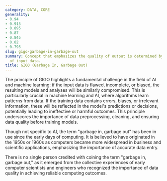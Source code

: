 ```yaml
---
category: DATA, CORE
generality:
- 0.94
- 0.915
- 0.895
- 0.87
- 0.845
- 0.82
- 0.795
slug: gigo-garbage-in-garbage-out
summary: Concept that emphasizes the quality of output is determined by the quality
  of input data.
title: GIGO (Garbage In, Garbage Out)
---
```


The principle of GIGO highlights a fundamental challenge in the field of AI and machine learning: if the input data is flawed, incomplete, or biased, the resulting models and analyses will be similarly compromised. This is particularly crucial in machine learning and AI, where algorithms learn patterns from data. If the training data contains errors, biases, or irrelevant information, these will be reflected in the model's predictions or decisions, potentially leading to ineffective or harmful outcomes. This principle underscores the importance of data preprocessing, cleaning, and ensuring data quality before training models.

Though not specific to AI, the term "garbage in, garbage out" has been in use since the early days of computing. It is believed to have originated in the 1950s or 1960s as computers became more widespread in business and scientific applications, emphasizing the importance of accurate data entry.

There is no single person credited with coining the term "garbage in, garbage out," as it emerged from the collective experiences of early computer scientists and engineers who recognized the importance of data quality in achieving reliable computing outcomes.